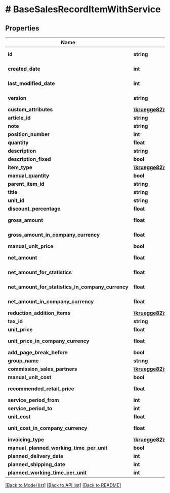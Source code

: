 # # BaseSalesRecordItemWithService

## Properties

Name | Type | Description | Notes
------------ | ------------- | ------------- | -------------
**id** | **string** |  | [optional] [readonly]
**created_date** | **int** |  | [optional] [readonly]
**last_modified_date** | **int** |  | [optional] [readonly]
**version** | **string** |  | [optional] [readonly]
**custom_attributes** | [**\kruegge82\weclapp\Model\CustomAttribute[]**](CustomAttribute.md) |  | [optional]
**article_id** | **string** |  | [optional]
**note** | **string** |  | [optional]
**position_number** | **int** |  | [optional]
**quantity** | **float** |  | [optional]
**description** | **string** |  | [optional]
**description_fixed** | **bool** |  | [optional]
**item_type** | [**\kruegge82\weclapp\Model\ItemType**](ItemType.md) |  | [optional]
**manual_quantity** | **bool** |  | [optional]
**parent_item_id** | **string** |  | [optional]
**title** | **string** |  | [optional]
**unit_id** | **string** |  | [optional]
**discount_percentage** | **float** |  | [optional]
**gross_amount** | **float** |  | [optional] [readonly]
**gross_amount_in_company_currency** | **float** |  | [optional] [readonly]
**manual_unit_price** | **bool** |  | [optional]
**net_amount** | **float** |  | [optional] [readonly]
**net_amount_for_statistics** | **float** |  | [optional] [readonly]
**net_amount_for_statistics_in_company_currency** | **float** |  | [optional] [readonly]
**net_amount_in_company_currency** | **float** |  | [optional] [readonly]
**reduction_addition_items** | [**\kruegge82\weclapp\Model\ReductionAdditionItem[]**](ReductionAdditionItem.md) |  | [optional]
**tax_id** | **string** |  | [optional]
**unit_price** | **float** |  | [optional]
**unit_price_in_company_currency** | **float** |  | [optional] [readonly]
**add_page_break_before** | **bool** |  | [optional]
**group_name** | **string** |  | [optional]
**commission_sales_partners** | [**\kruegge82\weclapp\Model\CommissionSalesPartner[]**](CommissionSalesPartner.md) |  | [optional]
**manual_unit_cost** | **bool** |  | [optional]
**recommended_retail_price** | **float** |  | [optional] [readonly]
**service_period_from** | **int** |  | [optional]
**service_period_to** | **int** |  | [optional]
**unit_cost** | **float** |  | [optional]
**unit_cost_in_company_currency** | **float** |  | [optional] [readonly]
**invoicing_type** | [**\kruegge82\weclapp\Model\InvoicingType**](InvoicingType.md) |  | [optional]
**manual_planned_working_time_per_unit** | **bool** |  | [optional]
**planned_delivery_date** | **int** |  | [optional]
**planned_shipping_date** | **int** |  | [optional]
**planned_working_time_per_unit** | **int** |  | [optional]

[[Back to Model list]](../../README.md#models) [[Back to API list]](../../README.md#endpoints) [[Back to README]](../../README.md)

